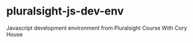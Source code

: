 # pluralsight-js-dev-env
Javascript development environment from Pluralsight Course With Cory House
